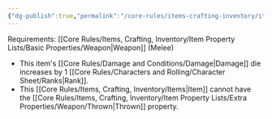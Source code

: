 ```yaml
---
{"dg-publish":true,"permalink":"/core-rules/items-crafting-inventory/item-property-lists/extra-properties/weapon/balanced/"}
---
```


Requirements: [[Core Rules/Items, Crafting, Inventory/Item Property Lists/Basic Properties/Weapon\|Weapon]] (Melee)

- This item's [[Core Rules/Damage and Conditions/Damage\|Damage]] die increases by 1 [[Core Rules/Characters and Rolling/Character Sheet/Ranks\|Rank]].
- This [[Core Rules/Items, Crafting, Inventory/Items\|Item]] cannot have the [[Core Rules/Items, Crafting, Inventory/Item Property Lists/Extra Properties/Weapon/Thrown\|Thrown]] property.